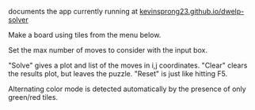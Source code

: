 documents the app currently running at [kevinsprong23.github.io/dwelp-solver](http://kevinsprong23.github.io/dwelp-solver)

Make a board using tiles from the menu below.

Set the max number of moves to consider with the input box.

"Solve" gives a plot and list of the moves in i,j coordinates.
"Clear" clears the results plot, but leaves the puzzle.
"Reset" is just like hitting F5.

Alternating color mode is detected automatically by the presence of only green/red tiles.
